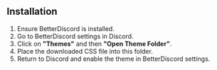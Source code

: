 ## Installation

1. Ensure BetterDiscord is installed.
2. Go to BetterDiscord settings in Discord.
3. Click on **"Themes"** and then **"Open Theme Folder"**.
4. Place the downloaded CSS file into this folder.
5. Return to Discord and enable the theme in BetterDiscord settings.

